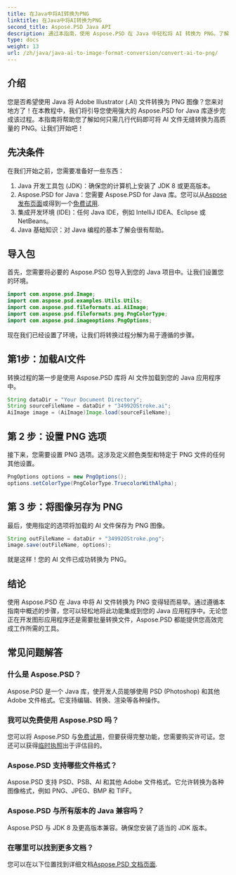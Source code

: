 ```yaml
---
title: 在Java中将AI转换为PNG
linktitle: 在Java中将AI转换为PNG
second_title: Aspose.PSD Java API
description: 通过本指南，使用 Aspose.PSD 在 Java 中轻松将 AI 转换为 PNG。了解如何轻松加载、设置选项以及将 AI 文件另存为 PNG 图像。
type: docs
weight: 13
url: /zh/java/java-ai-to-image-format-conversion/convert-ai-to-png/
---
```

## 介绍
您是否希望使用 Java 将 Adobe Illustrator (.AI) 文件转换为 PNG 图像？您来对地方了！在本教程中，我们将引导您使用强大的 Aspose.PSD for Java 库逐步完成该过程。本指南将帮助您了解如何只需几行代码即可将 AI 文件无缝转换为高质量的 PNG。让我们开始吧！
## 先决条件
在我们开始之前，您需要准备好一些东西：
1. Java 开发工具包 (JDK)：确保您的计算机上安装了 JDK 8 或更高版本。
2.  Aspose.PSD for Java：您需要 Aspose.PSD for Java 库。您可以从[Aspose 发布页面](https://releases.aspose.com/psd/java/)或得到一个[免费试用](https://releases.aspose.com/).
3. 集成开发环境 (IDE)：任何 Java IDE，例如 IntelliJ IDEA、Eclipse 或 NetBeans。
4. Java 基础知识：对 Java 编程的基本了解会很有帮助。
## 导入包
首先，您需要将必要的 Aspose.PSD 包导入到您的 Java 项目中。让我们设置您的环境。
```java
import com.aspose.psd.Image;
import com.aspose.psd.examples.Utils.Utils;
import com.aspose.psd.fileformats.ai.AiImage;
import com.aspose.psd.fileformats.png.PngColorType;
import com.aspose.psd.imageoptions.PngOptions;
```
现在我们已经设置了环境，让我们将转换过程分解为易于遵循的步骤。
## 第1步：加载AI文件
转换过程的第一步是使用 Aspose.PSD 库将 AI 文件加载到您的 Java 应用程序中。
```java
String dataDir = "Your Document Directory"; 
String sourceFileName = dataDir + "34992OStroke.ai";       
AiImage image = (AiImage)Image.load(sourceFileName);
```
## 第 2 步：设置 PNG 选项
接下来，您需要设置 PNG 选项。这涉及定义颜色类型和特定于 PNG 文件的任何其他设置。
```java
PngOptions options = new PngOptions();
options.setColorType(PngColorType.TruecolorWithAlpha);
```
## 第 3 步：将图像另存为 PNG
最后，使用指定的选项将加载的 AI 文件保存为 PNG 图像。
```java
String outFileName = dataDir + "34992OStroke.png";
image.save(outFileName, options);
```
就是这样！您的 AI 文件已成功转换为 PNG。
## 结论
使用 Aspose.PSD 在 Java 中将 AI 文件转换为 PNG 变得轻而易举。通过遵循本指南中概述的步骤，您可以轻松地将此功能集成到您的 Java 应用程序中。无论您正在开发图形应用程序还是需要批量转换文件，Aspose.PSD 都能提供您高效完成工作所需的工具。
## 常见问题解答
### 什么是 Aspose.PSD？
Aspose.PSD 是一个 Java 库，使开发人员能够使用 PSD (Photoshop) 和其他 Adobe 文件格式。它支持编辑、转换、渲染等各种操作。
### 我可以免费使用 Aspose.PSD 吗？
您可以将 Aspose.PSD 与[免费试用](https://releases.aspose.com/)，但要获得完整功能，您需要购买许可证。您还可以获得[临时执照](https://purchase.aspose.com/temporary-license/)出于评估目的。
### Aspose.PSD 支持哪些文件格式？
Aspose.PSD 支持 PSD、PSB、AI 和其他 Adobe 文件格式。它允许转换为各种图像格式，例如 PNG、JPEG、BMP 和 TIFF。
### Aspose.PSD 与所有版本的 Java 兼容吗？
Aspose.PSD 与 JDK 8 及更高版本兼容。确保您安装了适当的 JDK 版本。
### 在哪里可以找到更多文档？
您可以在以下位置找到详细文档[Aspose.PSD 文档页面](https://reference.aspose.com/psd/java/).